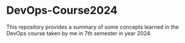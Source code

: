 # DevOps-Course2024
This repository provides a summary of some concepts learned in the DevOps course taken by me in 7th semester in year 2024.
